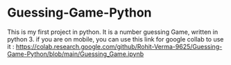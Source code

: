 # Guessing-Game-Python
This is my first project in python. It is a number guessing Game, written in  python 3.
if you are on mobile, you can use this link for google collab to use it : https://colab.research.google.com/github/Rohit-Verma-9625/Guessing-Game-Python/blob/main/Guessing_Game.ipynb
